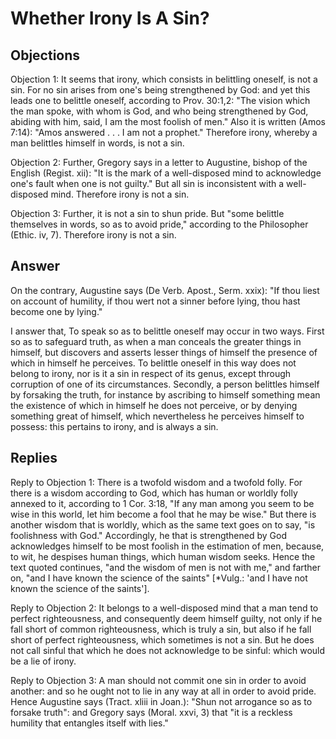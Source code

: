 # Whether Irony Is A Sin?

## Objections

Objection 1: It seems that irony, which consists in belittling oneself, is not a sin. For no sin arises from one's being strengthened by God: and yet this leads one to belittle oneself, according to Prov. 30:1,2: "The vision which the man spoke, with whom is God, and who being strengthened by God, abiding with him, said, I am the most foolish of men." Also it is written (Amos 7:14): "Amos answered . . . I am not a prophet." Therefore irony, whereby a man belittles himself in words, is not a sin.

Objection 2: Further, Gregory says in a letter to Augustine, bishop of the English (Regist. xii): "It is the mark of a well-disposed mind to acknowledge one's fault when one is not guilty." But all sin is inconsistent with a well-disposed mind. Therefore irony is not a sin.

Objection 3: Further, it is not a sin to shun pride. But "some belittle themselves in words, so as to avoid pride," according to the Philosopher (Ethic. iv, 7). Therefore irony is not a sin.

## Answer

On the contrary, Augustine says (De Verb. Apost., Serm. xxix): "If thou liest on account of humility, if thou wert not a sinner before lying, thou hast become one by lying."

I answer that, To speak so as to belittle oneself may occur in two ways. First so as to safeguard truth, as when a man conceals the greater things in himself, but discovers and asserts lesser things of himself the presence of which in himself he perceives. To belittle oneself in this way does not belong to irony, nor is it a sin in respect of its genus, except through corruption of one of its circumstances. Secondly, a person belittles himself by forsaking the truth, for instance by ascribing to himself something mean the existence of which in himself he does not perceive, or by denying something great of himself, which nevertheless he perceives himself to possess: this pertains to irony, and is always a sin.

## Replies

Reply to Objection 1: There is a twofold wisdom and a twofold folly. For there is a wisdom according to God, which has human or worldly folly annexed to it, according to 1 Cor. 3:18, "If any man among you seem to be wise in this world, let him become a fool that he may be wise." But there is another wisdom that is worldly, which as the same text goes on to say, "is foolishness with God." Accordingly, he that is strengthened by God acknowledges himself to be most foolish in the estimation of men, because, to wit, he despises human things, which human wisdom seeks. Hence the text quoted continues, "and the wisdom of men is not with me," and farther on, "and I have known the science of the saints" [*Vulg.: 'and I have not known the science of the saints'].

Reply to Objection 2: It belongs to a well-disposed mind that a man tend to perfect righteousness, and consequently deem himself guilty, not only if he fall short of common righteousness, which is truly a sin, but also if he fall short of perfect righteousness, which sometimes is not a sin. But he does not call sinful that which he does not acknowledge to be sinful: which would be a lie of irony.

Reply to Objection 3: A man should not commit one sin in order to avoid another: and so he ought not to lie in any way at all in order to avoid pride. Hence Augustine says (Tract. xliii in Joan.): "Shun not arrogance so as to forsake truth": and Gregory says (Moral. xxvi, 3) that "it is a reckless humility that entangles itself with lies."